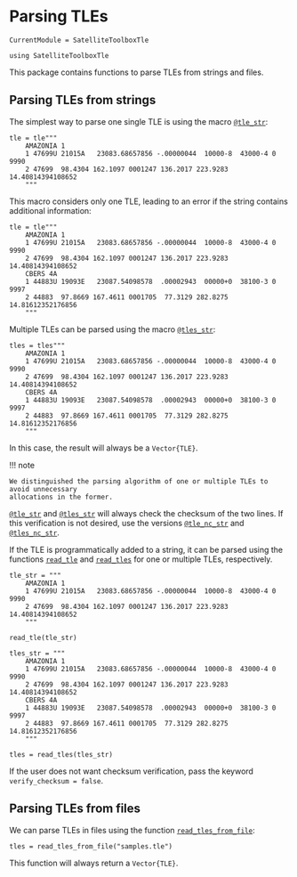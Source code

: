 # Parsing TLEs

```@meta
CurrentModule = SatelliteToolboxTle
```

```@setup parsing_tles
using SatelliteToolboxTle
```

This package contains functions to parse TLEs from strings and files.

## Parsing TLEs from strings

The simplest way to parse one single TLE is using the macro [`@tle_str`](@ref):

```@repl parsing_tles
tle = tle"""
    AMAZONIA 1
    1 47699U 21015A   23083.68657856 -.00000044  10000-8  43000-4 0  9990
    2 47699  98.4304 162.1097 0001247 136.2017 223.9283 14.40814394108652
    """
```

This macro considers only one TLE, leading to an error if the string contains additional
information:

```@repl parsing_tles
tle = tle"""
    AMAZONIA 1
    1 47699U 21015A   23083.68657856 -.00000044  10000-8  43000-4 0  9990
    2 47699  98.4304 162.1097 0001247 136.2017 223.9283 14.40814394108652
    CBERS 4A
    1 44883U 19093E   23087.54098578  .00002943  00000+0  38100-3 0  9997
    2 44883  97.8669 167.4611 0001705  77.3129 282.8275 14.81612352176856
    """
```

Multiple TLEs can be parsed using the macro [`@tles_str`](@ref):

```@repl parsing_tles
tles = tles"""
    AMAZONIA 1
    1 47699U 21015A   23083.68657856 -.00000044  10000-8  43000-4 0  9990
    2 47699  98.4304 162.1097 0001247 136.2017 223.9283 14.40814394108652
    CBERS 4A
    1 44883U 19093E   23087.54098578  .00002943  00000+0  38100-3 0  9997
    2 44883  97.8669 167.4611 0001705  77.3129 282.8275 14.81612352176856
    """
```

In this case, the result will always be a `Vector{TLE}`.

!!! note

    We distinguished the parsing algorithm of one or multiple TLEs to avoid unnecessary
    allocations in the former.

[`@tle_str`](@ref) and [`@tles_str`](@ref) will always check the checksum of the two lines.
If this verification is not desired, use the versions [`@tle_nc_str`](@ref) and
[`@tles_nc_str`](@ref).

If the TLE is programmatically added to a string, it can be parsed using the functions
[`read_tle`](@ref) and [`read_tles`](@ref) for one or multiple TLEs, respectively.

```@repl parsing_tles
tle_str = """
    AMAZONIA 1
    1 47699U 21015A   23083.68657856 -.00000044  10000-8  43000-4 0  9990
    2 47699  98.4304 162.1097 0001247 136.2017 223.9283 14.40814394108652
    """

read_tle(tle_str)

tles_str = """
    AMAZONIA 1
    1 47699U 21015A   23083.68657856 -.00000044  10000-8  43000-4 0  9990
    2 47699  98.4304 162.1097 0001247 136.2017 223.9283 14.40814394108652
    CBERS 4A
    1 44883U 19093E   23087.54098578  .00002943  00000+0  38100-3 0  9997
    2 44883  97.8669 167.4611 0001705  77.3129 282.8275 14.81612352176856
    """

tles = read_tles(tles_str)
```

If the user does not want checksum verification, pass the keyword `verify_checksum = false`.

## Parsing TLEs from files

We can parse TLEs in files using the function [`read_tles_from_file`](@ref):

```@repl parsing_tles
tles = read_tles_from_file("samples.tle")
```

This function will always return a `Vector{TLE}`.
